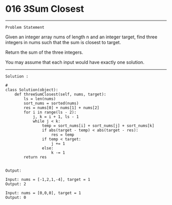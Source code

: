# 016 3Sum Closest

* * *
``Problem Statement``
  
<p>
Given an integer array nums of length n and an integer target, find three integers in nums such that the sum is closest to target.

Return the sum of the three integers.

You may assume that each input would have exactly one solution.
</p>

***

`Solution :`

```
#
class Solution(object):
    def threeSumClosest(self, nums, target):
        ls = len(nums)
        sort_nums = sorted(nums)
        res = nums[0] + nums[1] + nums[2]
        for i in range(ls - 2):
            j, k = i + 1, ls - 1
            while j < k:
                temp = sort_nums[i] + sort_nums[j] + sort_nums[k]
                if abs(target - temp) < abs(target - res):
                    res = temp
                if temp < target:
                    j += 1
                else:
                    k -= 1
        return res 


```

`Output:`

```
Input: nums = [-1,2,1,-4], target = 1
Output: 2
```

```
Input: nums = [0,0,0], target = 1
Output: 0
```


